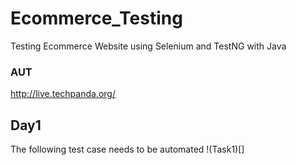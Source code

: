 # Ecommerce_Testing
Testing Ecommerce Website using Selenium and TestNG with Java

### AUT
http://live.techpanda.org/

## Day1
The following test case needs to be automated 
!(Task1)[]
